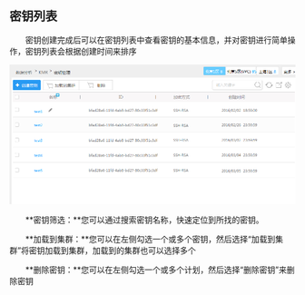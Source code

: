 ## 密钥列表

　　密钥创建完成后可以在密钥列表中查看密钥的基本信息，并对密钥进行简单操作，密钥列表会根据创建时间来排序

![密钥列表](./images/my2.png)

　　**密钥筛选：**您可以通过搜索密钥名称，快速定位到所找的密钥。
  
　　**加载到集群：**您可以在左侧勾选一个或多个密钥，然后选择“加载到集群”将密钥加载到集群，加载到的集群也可以选择多个
  
　　**删除密钥：**您可以在左侧勾选一个或多个计划，然后选择“删除密钥”来删除密钥